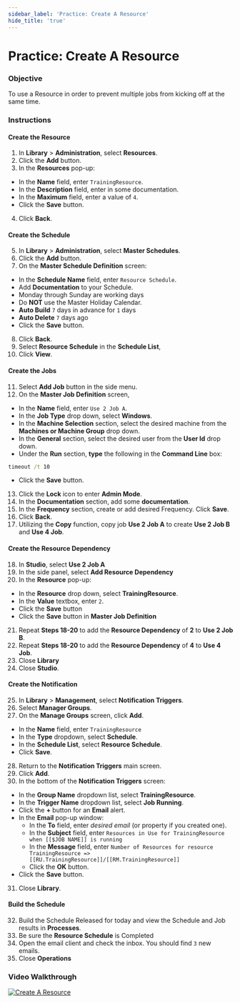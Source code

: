 ```yaml
---
sidebar_label: 'Practice: Create A Resource'
hide_title: 'true'
---
```


# Practice: Create A Resource

### Objective

To use a Resource in order to prevent multiple jobs from kicking off at the same time.

### Instructions

#### Create the Resource

1.	In **Library** > **Administration**, select **Resources**. 
2.	Click the **Add** button.
3.	In the **Resources** pop-up:
  * In the **Name** field, enter ```TrainingResource```.
  * In the **Description** field, enter in some documentation.
  * In the **Maximum** field, enter a value of ```4```.
  * Click the **Save** button.
4.  Click **Back**.

#### Create the Schedule

5.	In **Library** > **Administration**, select **Master Schedules**.
6.	Click the **Add** button.
7.	On the **Master Schedule Definition** screen:
  * In the **Schedule Name** field, enter ```Resource Schedule```.
  * Add **Documentation** to your Schedule.
  * Monday through Sunday are working days
  * Do **NOT** use the Master Holiday Calendar.
  * **Auto Build** ```7``` days in advance for ```1``` days
  * **Auto Delete** ```7``` days ago
  * Click the **Save** button.
8.  Click **Back**.
9.	Select **Resource Schedule** in the **Schedule List**,
10. Click **View**.

#### Create the Jobs

11.	Select **Add Job** button in the side menu.
12.	On the **Master Job Definition** screen, 
  * In the **Name** field, enter ```Use 2 Job A```.
  * In the **Job Type** drop down, select **Windows**.
  * In the **Machine Selection** section, select the desired machine from the **Machines or Machine Group** drop down. 
  * In the **General** section, select the desired user from the **User Id** drop down.
  * Under the **Run** section, **type** the following in the **Command Line** box:
```cmd
timeout /t 10
```
  * Click the **Save** button.
13. Click the **Lock** icon to enter **Admin Mode**.
14. In the **Documentation** section, add some **documentation**.
15. In the **Frequency** section, create or add desired Frequency. Click **Save**.
16. Click **Back**.
17. Utilizing the **Copy** function, copy job **Use 2 Job A** to create **Use 2 Job B** and **Use 4 Job**.

#### Create the Resource Dependency

18.	In **Studio**, select **Use 2 Job A**
19. In the side panel, select **Add Resource Dependency**
20. In the **Resource** pop-up:
  * In the **Resource** drop down, select **TrainingResource**.
  * In the **Value** textbox, enter ```2```.
  * Click the **Save** button
  * Click the **Save** button in **Master Job Definition**
21. Repeat **Steps 18-20** to add the **Resource Dependency** of **2** to **Use 2 Job B**.
22. Repeat **Steps 18-20** to add the **Resource Dependency** of **4** to **Use 4 Job**.
23. Close **Library**
24. Close **Studio**.

#### Create the Notification

25. In **Library** > **Management**, select **Notification Triggers**.
26. Select **Manager Groups**.
27. On the **Manage Groups** screen, click **Add**.
  * In the **Name** field, enter ```TrainingResource```
  * In the **Type** dropdown, select **Schedule**.
  * In the **Schedule List**, select **Resource Schedule**.
  * Click **Save**.
28. Return to the **Notification Triggers** main screen.
29. Click **Add**.
30. In the bottom of the **Notification Triggers** screen:
  * In the **Group Name** dropdown list, select **TrainingResource**.
  * In the **Trigger Name** dropdown list, select **Job Running**.
  * Click the **+** button for an **Email** alert.
  * In the **Email** pop-up window:
    * In the **To** field, enter *desired email* (or property if you created one).
	* In the **Subject** field, enter ```Resources in Use for TrainingResource when [[$JOB NAME]] is running```
	* In the **Message** field, enter ```Number of Resources for resource TrainingResource => [[RU.TrainingResource]]/[[RM.TrainingResource]]```
	* Click the **OK** button.
  * Click the **Save** button.
31. Close **Library**.

#### Build the Schedule

32.	Build the Schedule Released for today and view the Schedule and Job results in **Processes**.
33.	Be sure the **Resource Schedule** is Completed
34. Open the email client and check the inbox. You should find `3` new emails.
35. Close **Operations**

### Video Walkthrough

[![Create A Resource](../static/img/create-a-resource.png)](https://sma1980-my.sharepoint.com/:v:/g/personal/rweesner_smatechnologies_com/Ea82mw9zZTpCvcs92oDf5vABOsjNNjVhplHXty-I3Mj9nQ?e=kbZo9o&nav=eyJyZWZlcnJhbEluZm8iOnsicmVmZXJyYWxBcHAiOiJTdHJlYW1XZWJBcHAiLCJyZWZlcnJhbFZpZXciOiJTaGFyZURpYWxvZy1MaW5rIiwicmVmZXJyYWxBcHBQbGF0Zm9ybSI6IldlYiIsInJlZmVycmFsTW9kZSI6InZpZXcifX0%3D)
